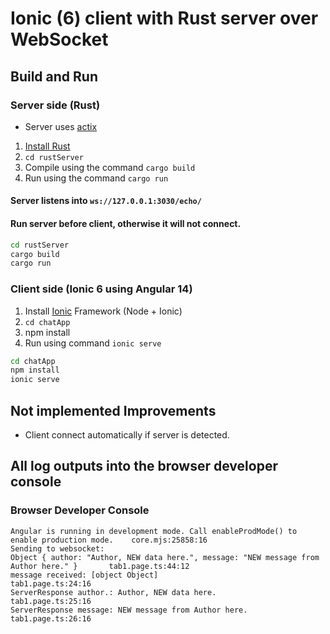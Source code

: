 # Ionic (6) client with Rust server over WebSocket

## Build and Run



### Server side (Rust)

* Server uses [actix](https://github.com/actix/actix)

1. [Install Rust](https://www.rust-lang.org/tools/install)
2. `cd rustServer`
3. Compile using the command `cargo build`
4. Run using the command `cargo run`

#### Server listens into `ws://127.0.0.1:3030/echo/`

#### Run server before client, otherwise it will not connect.

```cmd
cd rustServer
cargo build
cargo run
```

### Client side (Ionic 6 using Angular 14)

1. Install [Ionic](https://ionicframework.com/docs/intro/cli) Framework (Node + Ionic)
2. `cd chatApp`
3. npm install
4. Run using command `ionic serve`


```cmd
cd chatApp
npm install
ionic serve
```


## Not implemented Improvements

* Client connect automatically if server is detected.


## All log outputs into the browser developer console

### Browser Developer Console

~~~
Angular is running in development mode. Call enableProdMode() to enable production mode.    core.mjs:25858:16
Sending to websocket:  
Object { author: "Author, NEW data here.", message: "NEW message from Author here." }       tab1.page.ts:44:12
message received: [object Object]                                                           tab1.page.ts:24:16
ServerResponse author.: Author, NEW data here.                                              tab1.page.ts:25:16
ServerResponse message: NEW message from Author here.                                       tab1.page.ts:26:16
~~~
